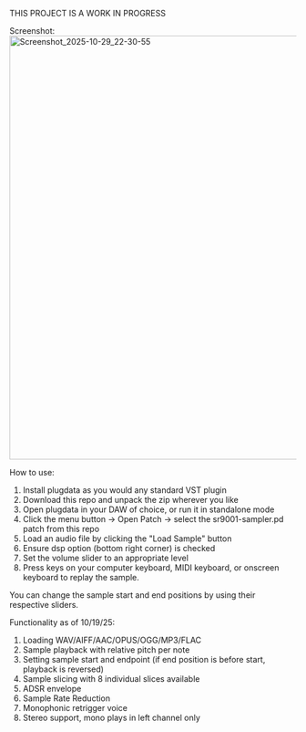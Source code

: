 THIS PROJECT IS A WORK IN PROGRESS

Screenshot:
<img width="1283" height="743" alt="Screenshot_2025-10-29_22-30-55" src="https://github.com/user-attachments/assets/6922cacc-d4f5-472a-9074-9292ed7db16c" />

How to use:
  1. Install plugdata as you would any standard VST plugin
  2. Download this repo and unpack the zip wherever you like
  3. Open plugdata in your DAW of choice, or run it in standalone mode
  4. Click the menu button -> Open Patch -> select the sr9001-sampler.pd patch from this repo
  5. Load an audio file by clicking the "Load Sample" button
  6. Ensure dsp option (bottom right corner) is checked
  7. Set the volume slider to an appropriate level
  8. Press keys on your computer keyboard, MIDI keyboard, or onscreen keyboard to replay the sample.

You can change the sample start and end positions by using their respective sliders.

Functionality as of 10/19/25:
  1. Loading WAV/AIFF/AAC/OPUS/OGG/MP3/FLAC
  2. Sample playback with relative pitch per note
  3. Setting sample start and endpoint (if end position is before start, playback is reversed)
  4. Sample slicing with 8 individual slices available
  5. ADSR envelope
  6. Sample Rate Reduction
  7. Monophonic retrigger voice
  8. Stereo support, mono plays in left channel only
